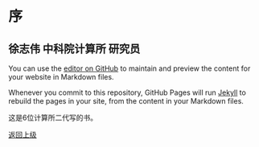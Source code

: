 
# 序 
## 徐志伟 中科院计算所 研究员


 You can use the [editor on GitHub](https://github.com/deltadbu/6kids.learning.scratch.io/edit/gh-pages/Preface.md) to maintain and preview the content for your website in Markdown files.

Whenever you commit to this repository, GitHub Pages will run [Jekyll](https://jekyllrb.com/) to rebuild the pages in your site, from the content in your Markdown files.




这是6位计算所二代写的书。

[返回上级](index.md)


